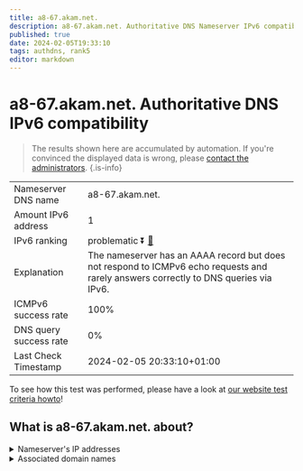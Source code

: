 ```yaml
---
title: a8-67.akam.net.
description: a8-67.akam.net. Authoritative DNS Nameserver IPv6 compatibility
published: true
date: 2024-02-05T19:33:10
tags: authdns, rank5
editor: markdown
---
```


# a8-67.akam.net. Authoritative DNS IPv6 compatibility

> The results shown here are accumulated by automation. If you're convinced the displayed data is wrong, please [contact the administrators](/howto/chat). 
{.is-info}




|   |   |
| - | - |
| Nameserver DNS name | a8-67.akam.net.
| Amount IPv6 address | 1
| IPv6 ranking | problematic :arrow_double_down: [🔗](/howto/ranking) |
| Explanation | The nameserver has an AAAA record but does not respond to ICMPv6 echo requests and rarely answers correctly to DNS queries via IPv6. |
| ICMPv6 success rate | 100%|
| DNS query success rate | 0% |
| Last Check Timestamp | 2024-02-05 20:33:10+01:00 |

To see how this test was performed, please have a look at [our website test criteria howto](/howto/testcriteria/authdns)!


## What is a8-67.akam.net. about?




<details>
<summary>Nameserver's IP addresses</summary>

2600:1403:a::43

</details>



<details>
<summary>Associated domain names</summary>

www.mufg.jp

www.nissan-global.com

</details>
